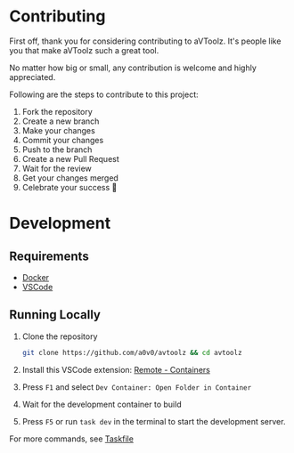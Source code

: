 # Contributing

First off, thank you for considering contributing to aVToolz. It's people like you that make aVToolz such a great tool.

No matter how big or small, any contribution is welcome and highly appreciated.

Following are the steps to contribute to this project:

1. Fork the repository
2. Create a new branch
3. Make your changes
4. Commit your changes
5. Push to the branch
6. Create a new Pull Request
7. Wait for the review
8. Get your changes merged
9. Celebrate your success 🎉

# Development

## Requirements
- [Docker](https://www.docker.com/)
- [VSCode](https://code.visualstudio.com/)

## Running Locally

1. Clone the repository

    ```bash
    git clone https://github.com/a0v0/avtoolz && cd avtoolz
    ```
2. Install this VSCode extension: [Remote - Containers](https://marketplace.visualstudio.com/items?itemName=ms-vscode-remote.remote-containers)
3. Press `F1` and select `Dev Container: Open Folder in Container`
4. Wait for the development container to build
5. Press `F5` or run `task dev` in the terminal to start the development server.

For more commands, see [Taskfile](./Taskfile.yml)
